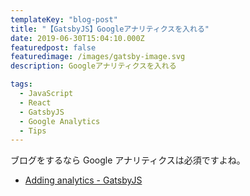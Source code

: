 ```yaml
---
templateKey: "blog-post"
title: "【GatsbyJS】Googleアナリティクスを入れる"
date: 2019-06-30T15:04:10.000Z
featuredpost: false
featuredimage: /images/gatsby-image.svg
description: Googleアナリティクスを入れる

tags:
  - JavaScript
  - React
  - GatsbyJS
  - Google Analytics
  - Tips
---
```


ブログをするなら Google アナリティクスは必須ですよね。

- [Adding analytics - GatsbyJS](https://www.gatsbyjs.org/docs/adding-analytics/)

